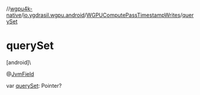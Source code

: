 //[wgpu4k-native](../../../index.md)/[io.ygdrasil.wgpu.android](../index.md)/[WGPUComputePassTimestampWrites](index.md)/[querySet](query-set.md)

# querySet

[android]\

@[JvmField](https://kotlinlang.org/api/core/kotlin-stdlib/kotlin.jvm/-jvm-field/index.html)

var [querySet](query-set.md): Pointer?
